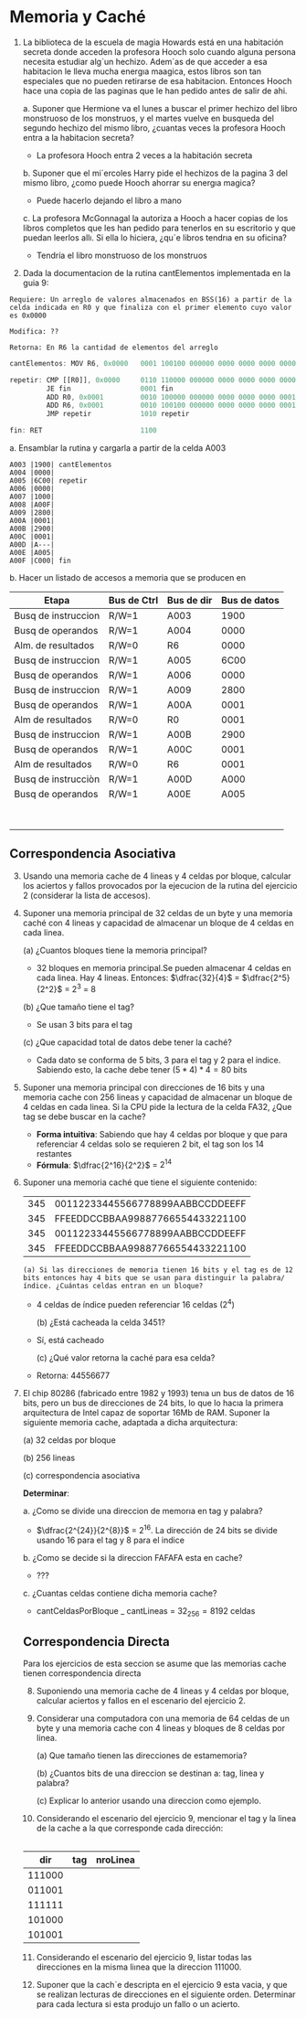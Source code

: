# Memoria y Caché

1. La biblioteca de la escuela de magia Howards está en una habitación secreta donde acceden la profesora Hooch solo cuando alguna persona necesita estudiar alg´un hechizo. Adem´as de que acceder a esa habitacion le lleva mucha energıa maagica, estos libros son tan especiales que no pueden retirarse de esa habitacion. Entonces Hooch hace una copia de las paginas que le han pedido antes de salir de ahi.

   a. Suponer que Hermione va el lunes a buscar el primer hechizo del libro monstruoso de los monstruos, y el martes vuelve en busqueda del segundo hechizo del mismo libro, ¿cuantas veces la profesora Hooch entra a la habitacion secreta?

   - La profesora Hooch entra 2 veces a la habitación secreta

   b. Suponer que el mi´ercoles Harry pide el hechizos de la pagina 3 del mismo libro, ¿como puede Hooch ahorrar su energıa magica?

   - Puede hacerlo dejando el libro a mano

   c. La profesora McGonnagal la autoriza a Hooch a hacer copias de los libros completos que les han pedido para tenerlos en su escritorio y que puedan leerlos allı. Si ella lo hiciera, ¿qu´e libros tendrıa en su oficina?

   - Tendría el libro monstruoso de los monstruos

2. Dada la documentacion de la rutina cantElementos implementada en la guia 9:

```
Requiere: Un arreglo de valores almacenados en BSS(16) a partir de la celda indicada en R0 y que finaliza con el primer elemento cuyo valor es 0x0000

Modifica: ??

Retorna: En R6 la cantidad de elementos del arreglo
```

```js
cantElementos: MOV R6, 0x0000   0001 100100 000000 0000 0000 0000 0000

repetir: CMP [[R0]], 0x0000     0110 110000 000000 0000 0000 0000 0000
         JE fin                 0001 fin
         ADD R0, 0x0001         0010 100000 000000 0000 0000 0000 0001
         ADD R6, 0x0001         0010 100100 000000 0000 0000 0000 0001
         JMP repetir            1010 repetir

fin: RET                        1100
```

a. Ensamblar la rutina y cargarla a partir de la celda A003

```
A003 |1900| cantElementos
A004 |0000|
A005 |6C00| repetir
A006 |0000|
A007 |1000|
A008 |A00F|
A009 |2800|
A00A |0001|
A00B |2900|
A00C |0001|
A00D |A---|
A00E |A005|
A00F |C000| fin
```

b. Hacer un listado de accesos a memoria que se producen en

| Etapa               | Bus de Ctrl | Bus de dir | Bus de datos |
| ------------------- | ----------- | ---------- | ------------ |
| Busq de instruccion | R/W=1       | A003       | 1900         |
| Busq de operandos   | R/W=1       | A004       | 0000         |
| Alm. de resultados  | R/W=0       | R6         | 0000         |
| Busq de instruccion | R/W=1       | A005       | 6C00         |
| Busq de operandos   | R/W=1       | A006       | 0000         |
| Busq de instruccion | R/W=1       | A009       | 2800         |
| Busq de operandos   | R/W=1       | A00A       | 0001         |
| Alm de resultados   | R/W=0       | R0         | 0001         |
| Busq de instruccion | R/W=1       | A00B       | 2900         |
| Busq de operandos   | R/W=1       | A00C       | 0001         |
| Alm de resultados   | R/W=0       | R6         | 0001         |
| Busq de instrucciòn | R/W=1       | A00D       | A000         |
| Busq de operandos   | R/W=1       | A00E       | A005         |
|                     |             |            |              |
|                     |             |            |              |
|                     |             |            |              |
|                     |             |            |              |
|                     |             |            |              |
|                     |             |            |              |
|                     |             |            |              |
|                     |             |            |              |

## Correspondencia Asociativa

3.  Usando una memoria cache de 4 lineas y 4 celdas por bloque, calcular los aciertos y fallos provocados por la ejecucion de la rutina del ejercicio 2 (considerar la lista de accesos).

4.  Suponer una memoria principal de 32 celdas de un byte y una memoria caché con 4 lineas y capacidad de almacenar un bloque de 4 celdas en cada linea.

    (a) ¿Cuantos bloques tiene la memoria principal?

    - 32 bloques en memoria principal.Se pueden almacenar 4 celdas en cada linea. Hay 4 lineas. Entonces: $\dfrac{32}{4}$ = $\dfrac{2^5}{2^2}$ = $2^3$ = 8

    (b) ¿Que tamaño tiene el tag?

    - Se usan 3 bits para el tag

    (c) ¿Que capacidad total de datos debe tener la caché?

    - Cada dato se conforma de 5 bits, 3 para el tag y 2 para el indice. Sabiendo esto, la cache debe tener $(5*4)*4 = 80$ bits

5.  Suponer una memoria principal con direcciones de 16 bits y una memoria cache con 256 lineas y capacidad de almacenar un bloque de 4 celdas en cada linea. Si la CPU pide la lectura de la celda FA32, ¿Que tag se debe buscar en la cache?

    - **Forma intuitiva**: Sabiendo que hay 4 celdas por bloque y que para referenciar 4 celdas solo se requieren 2 bit, el tag son los 14 restantes
    - **Fórmula**: $\dfrac{2^16}{2^2}$ = $2^14$

6.  Suponer una memoria caché que tiene el siguiente contenido:
    <table>
        <tr>
            <td>345</td>
            <td>00112233445566778899AABBCCDDEEFF</td>
        </tr>
        <tr>
            <td>345</td>
            <td>FFEEDDCCBBAA99887766554433221100</td>
        </tr>
        <tr>
            <td>345</td>
            <td>00112233445566778899AABBCCDDEEFF</td>
        </tr>
        <tr>
            <td>345</td>
            <td>FFEEDDCCBBAA99887766554433221100</td>
        </tr>
    <table>

        (a) Si las direcciones de memoria tienen 16 bits y el tag es de 12 bits entonces hay 4 bits que se usan para distinguir la palabra/índice. ¿Cuántas celdas entran en un bloque?

    - 4 celdas de índice pueden referenciar 16 celdas (2<sup>4</sup>)

      (b) ¿Está cacheada la celda 3451?

    - Sí, está cacheado

      (c) ¿Qué valor retorna la caché para esa celda?

    - Retorna: 44556677

7.  El chip 80286 (fabricado entre 1982 y 1993) tenıa un bus de datos de 16 bits, pero un bus de direcciones de 24 bits, lo que lo hacıa la primera arquitectura de Intel capaz de soportar 16Mb de RAM. Suponer la siguiente memoria cache, adaptada a dicha arquitectura:

(a) 32 celdas por bloque

(b) 256 lineas

(c) correspondencia asociativa

**Determinar**:

a. ¿Como se divide una direccion de memorıa en tag y palabra?

- $\dfrac{2^{24}}{2^{8}}$ = $2^{16}$. La dirección de 24 bits se divide usando 16 para el tag y 8 para el indice

b. ¿Como se decide si la direccion FAFAFA esta en cache?

- ???

c. ¿Cuantas celdas contiene dicha memoria cache?

- cantCeldasPorBloque _ cantLineas = $32 _ 256 = 8192$ celdas

## Correspondencia Directa

Para los ejercicios de esta seccion se asume que las memorias cache tienen correspondencia directa

8. Suponiendo una memoria cache de 4 lineas y 4 celdas por bloque, calcular aciertos y fallos en el escenario del ejercicio 2.
9. Considerar una computadora con una memoria de 64 celdas de un byte y una memoria cache con 4 lineas y bloques de 8 celdas por linea.

   (a) Que tamaño tienen las direcciones de estamemoria?

   (b) ¿Cuantos bits de una direccion se destinan a: tag, linea y palabra?

   (c) Explicar lo anterior usando una direccion como ejemplo.

10. Considerando el escenario del ejercicio 9, mencionar el tag y la linea de la cache a la que corresponde cada dirección:

| dir    | tag | nroLinea |
| ------ | --- | -------- |
| 111000 |     |          |
| 011001 |     |          |
| 111111 |     |          |
| 101000 |     |          |
| 101001 |     |          |

11. Considerando el escenario del ejercicio 9, listar todas las direcciones en la misma liınea que la direccion 111000.

12. Suponer que la cach´e descripta en el ejercicio 9 esta vacia, y que se realizan lecturas de direcciones en el siguiente orden. Determinar para cada lectura si esta produjo un fallo o un acierto.
